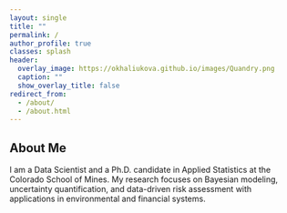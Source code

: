 ```yaml
---
layout: single
title: ""
permalink: /
author_profile: true
classes: splash
header:
  overlay_image: https://okhaliukova.github.io/images/Quandry.png
  caption: ""
  show_overlay_title: false
redirect_from:
  - /about/
  - /about.html
---
```


About Me
------
I am a Data Scientist and a Ph.D. candidate in Applied Statistics at the Colorado School of Mines.
My research focuses on Bayesian modeling, uncertainty quantification, and data-driven risk assessment with applications in environmental and financial systems.

